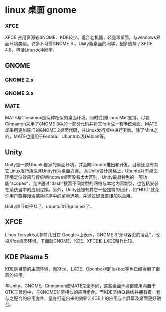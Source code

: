 # linux 桌面 gnome


### XFCE
XFCE 占用资源较GNOME、KDE较少。适合老机器，轻量级桌面。与windows界面环境类似。许多不习惯GNOME 3 ，Unity新桌面的同学，很多选择了XFCE 4.8，包括Linus大神同学。
## GNOME
### GNOME 2.x
### GNOME 3.x
### MATE
MATE与Cinnamon是两种相似的桌面环境，同时受到Linux Mint支持。尽管Cinnamon采用了GNOME 3中的一部分代码并将其fork成一套传统桌面，MATE却采用更加陈旧的GNOME 2桌面代码，并Linux发行版中进行更新。除了Mint之外，MATE也适用于Fedora、Ubuntu以及Debian等。

## Unity
Unity是一款Ubuntu自家的桌面环境，并面向Ubuntu推出和开发。目前还没有其它Linux发行版采用Unity作为桌面方案。
从Unity设计风格上，Ubuntu对于桌面环境定位效果与传统Windows桌面没有太大区别。Unity最具特色的一项功能“scopes”，允许通过“dash”搜索不同类型的网络与本地内容类型，也包括安装在系统当中的应用程序。另外，Unity还拥有其它一些独特的设计，如“HUD”就允许用户直接搜索某款程序中的菜单选项，并通过键盘直接加以启用。

Unity项目似乎挂了，ubuntu改用gnome2了。
## XFCE
Linus Torvalds大神前几日在 Google+上表示，GNOME 3“无可容忍的凌乱”，改投Xfce桌面环境。下面就GNOME、KDE、XFCE和 LXDE略作比较。

## KDE Plasma 5

KDE是目前的主流环境，而Xfce、LXDE、Openbox和Fluxbox等也已经得到了很高的应用。

与Unity、GNOME、Cinnamon或MATE完全不同，这些桌面环境都使用内置于GTK工具包中，与GNOME非常相似的应用组合。而KDE坚持Qt路线并拥有着一套与之配合的应用套件，量身打造出来的效果让KDE上的应用与主屏幕及桌面更好融合。

